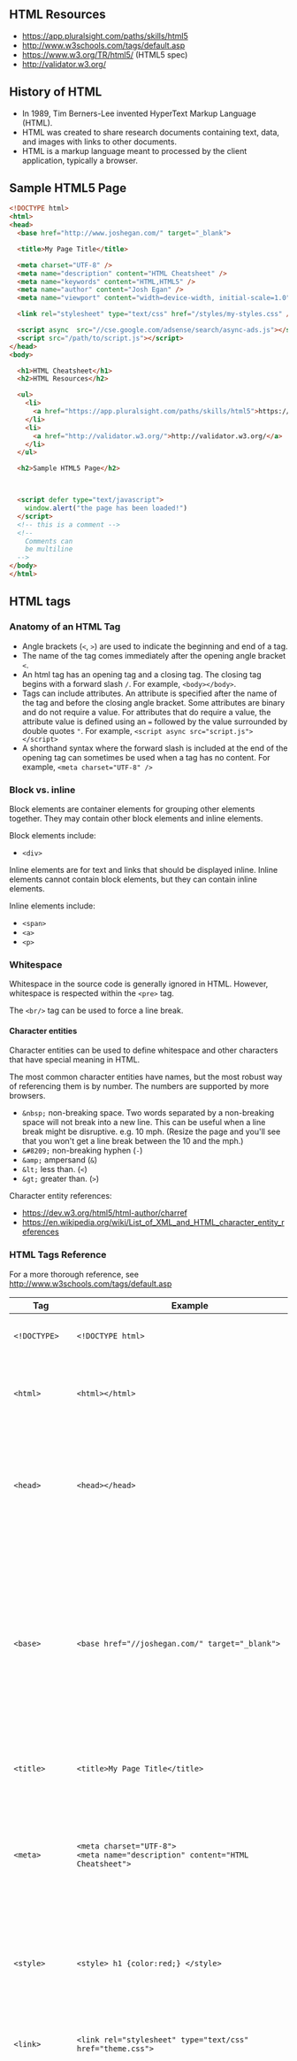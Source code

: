 ## HTML Resources

- https://app.pluralsight.com/paths/skills/html5
- http://www.w3schools.com/tags/default.asp
- https://www.w3.org/TR/html5/ (HTML5 spec)
- http://validator.w3.org/

## History of HTML

- In 1989, Tim Berners-Lee invented HyperText Markup Language (HTML).
- HTML was created to share research documents containing text, data, and images with links to other documents.
- HTML is a markup language meant to processed by the client application, typically a browser.

## Sample HTML5 Page

```html
<!DOCTYPE html>
<html>
<head>
  <base href="http://www.joshegan.com/" target="_blank">

  <title>My Page Title</title>

  <meta charset="UTF-8" />
  <meta name="description" content="HTML Cheatsheet" />
  <meta name="keywords" content="HTML,HTML5" />
  <meta name="author" content="Josh Egan" />
  <meta name="viewport" content="width=device-width, initial-scale=1.0" />

  <link rel="stylesheet" type="text/css" href="/styles/my-styles.css" />

  <script async  src="//cse.google.com/adsense/search/async-ads.js"></script>`
  <script src="/path/to/script.js"></script>
</head>
<body>

  <h1>HTML Cheatsheet</h1>
  <h2>HTML Resources</h2>

  <ul>
    <li>
      <a href="https://app.pluralsight.com/paths/skills/html5">https://app.pluralsight.com/paths/skills/html5</a>
    </li>
    <li>
      <a href="http://validator.w3.org/">http://validator.w3.org/</a>
    </li>
  </ul>

  <h2>Sample HTML5 Page</h2>



  <script defer type="text/javascript">
    window.alert("the page has been loaded!")
  </script>
  <!-- this is a comment -->
  <!--
    Comments can
    be multiline
  -->
</body>
</html>
```

## HTML tags

### Anatomy of an HTML Tag

- Angle brackets (`<`, `>`) are used to indicate the beginning and end of a tag.
- The name of the tag comes immediately after the opening angle bracket `<`.
- An html tag has an opening tag and a closing tag. The closing tag begins with a forward slash `/`. For example, `<body></body>`.
- Tags can include attributes. An attribute is specified after the name of the tag and before the closing angle bracket. Some attributes are binary and do not require a value. For attributes that do require a value, the attribute value is defined using an `=` followed by the value surrounded by double quotes `"`. For example, `<script async src="script.js"></script>`
- A shorthand syntax where the forward slash is included at the end of the opening tag can sometimes be used when a tag has no content. For example, `<meta charset="UTF-8" />`

### Block vs. inline

Block elements are container elements for grouping other elements together. They may contain other block elements and inline elements.

Block elements include:
- `<div>`

Inline elements are for text and links that should be displayed inline. Inline elements cannot contain block elements, but they can contain inline elements.

Inline elements include:
- `<span>`
- `<a>`
- `<p>`

### Whitespace

Whitespace in the source code is generally ignored in HTML. However, whitespace is respected within the `<pre>` tag.

The `<br/>` tag can be used to force a line break.

#### Character entities

Character entities can be used to define whitespace and other characters that have special meaning in HTML.

The most common character entities have names, but the most robust way of referencing them is by number. The numbers are supported by more browsers.

- `&nbsp;` non-breaking space. Two words separated by a non-breaking space will not break into a new line. This can be useful when a line break might be disruptive. e.g. 10&nbsp;mph. (Resize the page and you'll see that you won't get a line break between the 10 and the mph.)
- `&#8209;` non-breaking hyphen (`-`)
- `&amp;` ampersand (`&`)
- `&lt;` less than. (`<`)
- `&gt;` greater than. (`>`)

Character entity references:
- https://dev.w3.org/html5/html-author/charref
- https://en.wikipedia.org/wiki/List_of_XML_and_HTML_character_entity_references

### HTML Tags Reference

For a more thorough reference, see http://www.w3schools.com/tags/default.asp

Tag | Example | Notes
--- | --- | ---
`<!DOCTYPE>` | `<!DOCTYPE html>` | HTML5 uses `<!DOCTYPE html>`. See [this page](https://www.w3.org/QA/2002/04/valid-dtd-list.html) for others.
`<html>` | `<html></html>` | The html tag is the root element for the page. There can only be one per page.
`<head>` | `<head></head>` | The head tag contains document metadata. The information contained in the `<head>` is used by browsers and search engines.
`<base>` | `<base href="//joshegan.com/" target="_blank">` | The base tag is used inside the `head` tag to define the base url to be used for all links on the page and/or the default target for all hyperlinks on the page. This can be useful for setting the base to the root of the site regardless of which page you are currently on.
`<title>` | `<title>My Page Title</title>` | Used inside the `<head>` tag. Sets the title for the page.
`<meta>` | `<meta charset="UTF-8">`<br/>`<meta name="description" content="HTML Cheatsheet">` | Used inside the `<head>` tag. Use the meta tag to set metadata about the document. You can use many of these tags to define multiple pieces of metadata.
`<style>` | `<style> h1 {color:red;} </style>`| Use the style tag inside the `head` tag to define inline styles. Generally, using this tag is not a good idea.
`<link>` | `<link rel="stylesheet" type="text/css" href="theme.css">` | The link tag is used inside the `head` tag to reference external stylesheets.
`<script>` | `<script type="text/javascript"> window.alert("hello!") </script>`<br/>`<script async src="path/to/script.js"></script>` | The script tag is used to reference a JavaScript file or to define JavaScript inline. This tag can be used in the `<head>` or `<body>` tags. If the `src` attribute is used, the script tag must be empty. The `type` attribute is optional in HTML5. The `async` attribute will tell the browser to load the script asynchronously. The `defer` attribute will tell the page to load the script after the page has finished parsing.
`<body>` | `<body></body>` | The body tag contains the document data. The tags within the `<body>` tag will be displayed in the browser.
`<h1>` | `<h1>Page Title</h1>` | The h1 tag defines the primary heading for the page. There should only be one h1 tag on a page. This tag is used by search engines.
`<h2>` `<h3` `<h4>` `<h5>` `<h6>` | `<h2>Sub Section 1</h2>`<br/>`<h3>Part 1</h3>`<br/>`<h3>Part 2</h3>`<br/>`<h4>2.1</h4>`<br/>`<h4>2.2</h4>` | The sub headings h2, h3, h4, h5, and h6 should be used semantically to indicate subsections within subsections.
`<div>` | `<div id="container" class="mainContainer"></div>` | The div tag is the most commonly used block element for displaying content sections, or content divisions, within a page.
`<p>` | `<p>The quick brown fox</p>` | The p tag defines a paragraph. It is unique in that it is displayed as a block element but it cannot contain other block elements.
`<pre>` | `<pre>`<br/>`This formatting`<br/>`is preserved.`<br/>`</pre>` | The pre tag is used for preformatted text. It will preserve whitespace from the source code.
`<br/>` | `<br/>` | The br tag is used for explicit line breaks.
`<hr/>` | `<hr/>` | The hr tag is used to define a horizontal rule, or a horizontal line that will be displayed on the page.
`<span>` | `<span class="emphasize">some text</span> | The span element is an inline element that is typically used for applying a style to a short span of text.
`<sup>` | `<sup>citation</sup> | The sup tag is used to make a superscript.
`<sub>` | `H<sub>2</sub>O` | The sub tag is used to make a subscript.
`<abbr>` | `<abbr title="HyperText Markup Language">HTML</abbr>` | The abbr tag is used for abbrevations or acronyms. The title attribute will be displayed on hover.
`<code>` | `<code>let a = x + y</code>` | The code tag is used to indicate code snippets. Used in combination with the `<pre>` tag, it can be used for a code block.
`<blockquote>` | `<blockquote cite="https://www.lds.org/scriptures/nt/matt/7.12?lang=eng#11">Therefore all things whatsoever ye would that men should do to you, do ye even so to them: for this is the law and the prophets.</blockquote>` | Use the blockquote tag to define a section that is quoted from another source.
`<q>` | `<q>It was the best of times.</q>` | Use the q tag for inline quotes.
